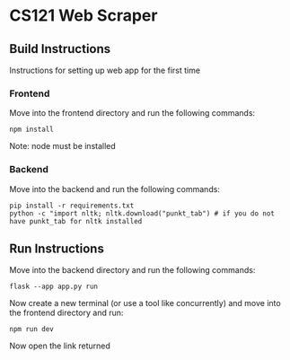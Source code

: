 # CS121 Web Scraper
## Build Instructions
Instructions for setting up web app for the first time
### Frontend
Move into the frontend directory and run the following commands:
```
npm install
```
Note: node must be installed

### Backend

Move into the backend and run the following commands:
```
pip install -r requirements.txt
python -c "import nltk; nltk.download("punkt_tab") # if you do not have punkt_tab for nltk installed
```

## Run Instructions

Move into the backend directory and run the following commands:
```
flask --app app.py run
```
Now create a new terminal (or use a tool like concurrently) and move into the frontend directory and run:
```
npm run dev
```
Now open the link returned 